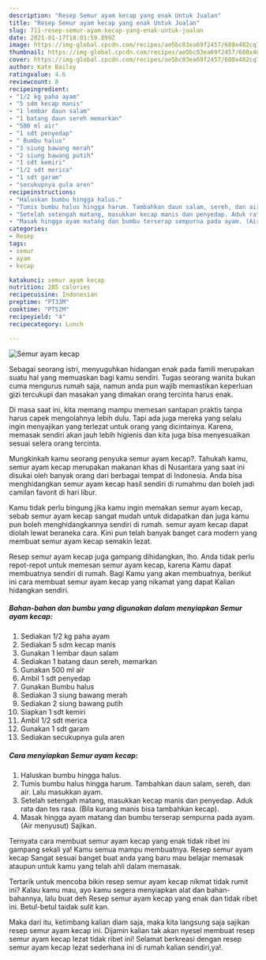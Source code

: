 ```yaml
---
description: "Resep Semur ayam kecap yang enak Untuk Jualan"
title: "Resep Semur ayam kecap yang enak Untuk Jualan"
slug: 711-resep-semur-ayam-kecap-yang-enak-untuk-jualan
date: 2021-01-17T18:01:59.899Z
image: https://img-global.cpcdn.com/recipes/ae5bc83ea69f2457/680x482cq70/semur-ayam-kecap-foto-resep-utama.jpg
thumbnail: https://img-global.cpcdn.com/recipes/ae5bc83ea69f2457/680x482cq70/semur-ayam-kecap-foto-resep-utama.jpg
cover: https://img-global.cpcdn.com/recipes/ae5bc83ea69f2457/680x482cq70/semur-ayam-kecap-foto-resep-utama.jpg
author: Kate Bailey
ratingvalue: 4.6
reviewcount: 8
recipeingredient:
- "1/2 kg paha ayam"
- "5 sdm kecap manis"
- "1 lembar daun salam"
- "1 batang daun sereh memarkan"
- "500 ml air"
- "1 sdt penyedap"
- " Bumbu halus"
- "3 siung bawang merah"
- "2 siung bawang putih"
- "1 sdt kemiri"
- "1/2 sdt merica"
- "1 sdt garam"
- "secukupnya gula aren"
recipeinstructions:
- "Haluskan bumbu hingga halus."
- "Tumis bumbu halus hingga harum. Tambahkan daun salam, sereh, dan air. Lalu masukkan ayam."
- "Setelah setengah matang, masukkan kecap manis dan penyedap. Aduk rata dan tes rasa. (Bila kurang manis bisa tambahkan kecap)."
- "Masak hingga ayam matang dan bumbu terserap sempurna pada ayam. (Air menyusut) Sajikan."
categories:
- Resep
tags:
- semur
- ayam
- kecap

katakunci: semur ayam kecap 
nutrition: 285 calories
recipecuisine: Indonesian
preptime: "PT33M"
cooktime: "PT52M"
recipeyield: "4"
recipecategory: Lunch

---
```



![Semur ayam kecap](https://img-global.cpcdn.com/recipes/ae5bc83ea69f2457/680x482cq70/semur-ayam-kecap-foto-resep-utama.jpg)

Sebagai seorang istri, menyuguhkan hidangan enak pada famili merupakan suatu hal yang memuaskan bagi kamu sendiri. Tugas seorang  wanita bukan cuma mengurus rumah saja, namun anda pun wajib memastikan keperluan gizi tercukupi dan masakan yang dimakan orang tercinta harus enak.

Di masa  saat ini, kita memang mampu memesan santapan praktis tanpa harus capek mengolahnya lebih dulu. Tapi ada juga mereka yang selalu ingin menyajikan yang terlezat untuk orang yang dicintainya. Karena, memasak sendiri akan jauh lebih higienis dan kita juga bisa menyesuaikan sesuai selera orang tercinta. 



Mungkinkah kamu seorang penyuka semur ayam kecap?. Tahukah kamu, semur ayam kecap merupakan makanan khas di Nusantara yang saat ini disukai oleh banyak orang dari berbagai tempat di Indonesia. Anda bisa menghidangkan semur ayam kecap hasil sendiri di rumahmu dan boleh jadi camilan favorit di hari libur.

Kamu tidak perlu bingung jika kamu ingin memakan semur ayam kecap, sebab semur ayam kecap sangat mudah untuk didapatkan dan juga kamu pun boleh menghidangkannya sendiri di rumah. semur ayam kecap dapat diolah lewat beraneka cara. Kini pun telah banyak banget cara modern yang membuat semur ayam kecap semakin lezat.

Resep semur ayam kecap juga gampang dihidangkan, lho. Anda tidak perlu repot-repot untuk memesan semur ayam kecap, karena Kamu dapat membuatnya sendiri di rumah. Bagi Kamu yang akan membuatnya, berikut ini cara membuat semur ayam kecap yang nikamat yang dapat Kalian hidangkan sendiri.

<!--inarticleads1-->

##### Bahan-bahan dan bumbu yang digunakan dalam menyiapkan Semur ayam kecap:

1. Sediakan 1/2 kg paha ayam
1. Sediakan 5 sdm kecap manis
1. Gunakan 1 lembar daun salam
1. Sediakan 1 batang daun sereh, memarkan
1. Gunakan 500 ml air
1. Ambil 1 sdt penyedap
1. Gunakan  Bumbu halus
1. Sediakan 3 siung bawang merah
1. Sediakan 2 siung bawang putih
1. Siapkan 1 sdt kemiri
1. Ambil 1/2 sdt merica
1. Gunakan 1 sdt garam
1. Sediakan secukupnya gula aren




<!--inarticleads2-->

##### Cara menyiapkan Semur ayam kecap:

1. Haluskan bumbu hingga halus.
1. Tumis bumbu halus hingga harum. Tambahkan daun salam, sereh, dan air. Lalu masukkan ayam.
1. Setelah setengah matang, masukkan kecap manis dan penyedap. Aduk rata dan tes rasa. (Bila kurang manis bisa tambahkan kecap).
1. Masak hingga ayam matang dan bumbu terserap sempurna pada ayam. (Air menyusut) Sajikan.




Ternyata cara membuat semur ayam kecap yang enak tidak ribet ini gampang sekali ya! Kamu semua mampu membuatnya. Resep semur ayam kecap Sangat sesuai banget buat anda yang baru mau belajar memasak ataupun untuk kamu yang telah ahli dalam memasak.

Tertarik untuk mencoba bikin resep semur ayam kecap nikmat tidak rumit ini? Kalau kamu mau, ayo kamu segera menyiapkan alat dan bahan-bahannya, lalu buat deh Resep semur ayam kecap yang enak dan tidak ribet ini. Betul-betul taidak sulit kan. 

Maka dari itu, ketimbang kalian diam saja, maka kita langsung saja sajikan resep semur ayam kecap ini. Dijamin kalian tak akan nyesel membuat resep semur ayam kecap lezat tidak ribet ini! Selamat berkreasi dengan resep semur ayam kecap lezat sederhana ini di rumah kalian sendiri,ya!.

